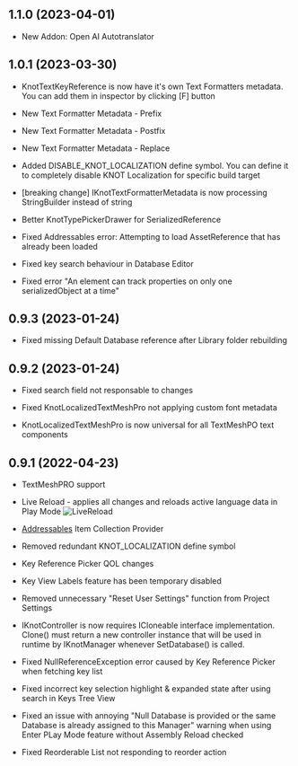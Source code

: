 ## 1.1.0 (2023-04-01)

* New Addon: Open AI Autotranslator

## 1.0.1 (2023-03-30)

* KnotTextKeyReference is now have it's own Text Formatters metadata. You can add them in inspector by clicking [F] button 
* New Text Formatter Metadata - Prefix
* New Text Formatter Metadata - Postfix
* New Text Formatter Metadata - Replace
* Added DISABLE_KNOT_LOCALIZATION define symbol. You can define it to completely disable KNOT Localization for specific build target

* [breaking change] IKnotTextFormatterMetadata is now processing StringBuilder instead of string
* Better KnotTypePickerDrawer for SerializedReference

* Fixed Addressables error: Attempting to load AssetReference that has already been loaded
* Fixed key search behaviour in Database Editor
* Fixed error "An element can track properties on only one serializedObject at a time"

## 0.9.3 (2023-01-24)

* Fixed missing Default Database reference after Library folder rebuilding

## 0.9.2 (2023-01-24)

* Fixed search field not responsable to changes
* Fixed KnotLocalizedTextMeshPro not applying custom font metadata

* KnotLocalizedTextMeshPro is now universal for all TextMeshPO text components

## 0.9.1 (2022-04-23)

* TextMeshPRO support
* Live Reload - applies all changes and reloads active language data in Play Mode
![LiveReload](https://user-images.githubusercontent.com/10213769/162785846-7615edc5-b27e-46c3-a7f3-8e447409791e.gif)
* [Addressables](https://docs.unity3d.com/Manual/com.unity.addressables.html) Item Collection Provider 

* Removed redundant KNOT_LOCALIZATION define symbol
* Key Reference Picker QOL changes
* Key View Labels feature has been temporary disabled
* Removed unnecessary "Reset User Settings" function from Project Settings
* IKnotController is now requires ICloneable interface implementation. Clone() must return a new controller instance that will be used in runtime by IKnotManager whenever SetDatabase() is called.

* Fixed NullReferenceException error caused by Key Reference Picker when fetching key list
* Fixed incorrect key selection highlight & expanded state after using search in Keys Tree View
* Fixed an issue with annoying "Null Database is provided or the same Database is already assigned to this Manager" warning when using Enter PLay Mode feature without Assembly Reload checked
* Fixed Reorderable List not responding to reorder action
